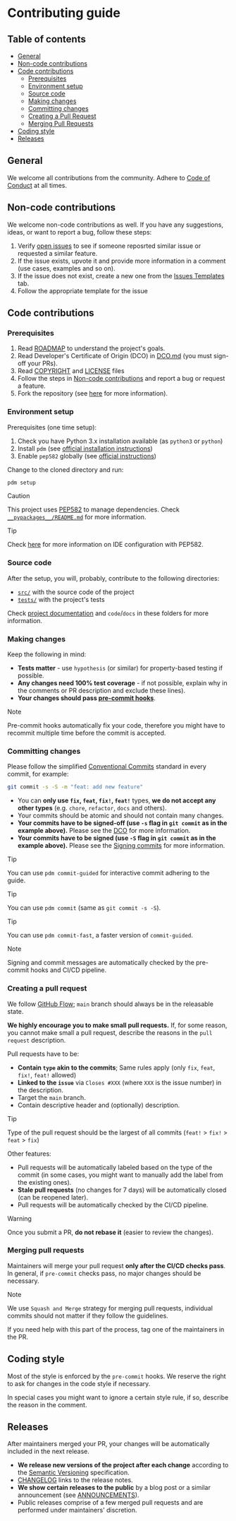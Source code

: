 <!--
SPDX-FileCopyrightText: © 2024 nosludge <https://github.com/nosludge>
SPDX-FileContributor: szymonmaszke <github@maszke.co>

SPDX-License-Identifier: Apache-2.0
-->

# Contributing guide

## Table of contents

- [General](#general)
- [Non-code contributions](#non-code-contributions)
- [Code contributions](#code-contributions)
  - [Prerequisites](#prerequisites)
  - [Environment setup](#environment-setup)
  - [Source code](#source-code)
  - [Making changes](#making-changes)
  - [Committing changes](#committing-changes)
  - [Creating a Pull Request](#creating-a-pull-request)
  - [Merging Pull Requests](#merging-pull-requests)
- [Coding style](#coding-style)
- [Releases](#releases)

## General

We welcome all contributions from the community.
Adhere to [Code of Conduct](./CODE_OF_CONDUCT.md) at all times.

## Non-code contributions

We welcome non-code contributions as well. If you have any suggestions,
ideas, or want to report a bug, follow these steps:

1. Verify [open issues](https://github.com/{{cookiecutter.repository_owner}}/{{cookiecutter.repository}}/issues)
  to see if someone reposrted similar issue or requested a similar feature.
2. If the issue exists, upvote it and provide more information
  in a comment (use cases, examples and so on).
3. If the issue does not exist, create a new one from the
  [Issues Templates](https://github.com/{{cookiecutter.repository_owner}}/{{cookiecutter.repository}}/issues/new/choose)
  tab.
4. Follow the appropriate template for the issue

## Code contributions

### Prerequisites

1. Read [ROADMAP](ROADMAP.md) to understand the project's goals.
2. Read Developer's Certificate of Origin (DCO) in [DCO.md](DCO.md)
  (you must sign-off your PRs).
3. Read [COPYRIGHT](https://github.com/{{cookiecutter.repository_owner}}/{{cookiecutter.repository}}/blob/main/COPYRIGHT.txt)
  and [LICENSE](LICENSE.md) files
4. Follow the steps in [Non-code contributions](#non-code-contributions)
  and report a bug or request a feature.
5. Fork the repository
  (see [here](https://docs.github.com/en/pull-requests/collaborating-with-pull-requests/working-with-forks/fork-a-repo)
  for more information).

### Environment setup

Prerequisites (one time setup):

1. Check you have Python 3.x installation available (as `python3` or `python`)
2. Install `pdm` (see [official installation instructions](https://pdm-project.org/en/latest/))
3. Enable `pep582` globally (see [official instructions](https://pdm-project.org/latest/usage/pep582/#enable-pep-582-globally))

Change to the cloned directory and run:

```bash
pdm setup
```

> [!CAUTION]
> This project uses [PEP582](https://peps.python.org/pep-0582/) to manage dependencies.
Check [`__pypackages__/README.md`](https://github.com/{{cookiecutter.repository_owner}}/{{cookiecutter.repository}}/blob/main/__pypackages__/README.md)
for more information.

<!-- vale off -->
> [!TIP]
> Check [here](https://pdm-project.org/latest/usage/pep582/#configure-ide-to-support-pep-582)
for more information on IDE configuration with PEP582.
<!-- vale on -->

### Source code

After the setup, you will, probably, contribute to the following directories:

- [`src/`](https://github.com/{{cookiecutter.repository_owner}}/{{cookiecutter.repository}}/blob/main/src/README.md)
  with the source code of the project
- [`tests/`](https://github.com/{{cookiecutter.repository_owner}}/{{cookiecutter.repository}}/blob/main/tests/README.md)
  with the project's tests

Check [project documentation](https://{{cookiecutter.repository_owner}}/github.io/{{cookiecutter.repository}})
and `code`/`docs` in these folders for more information.

### Making changes

Keep the following in mind:

- __Tests matter__ - use `hypothesis` (or similar) for property-based
  testing if possible.
- __Any changes need 100% test coverage__ - if not possible,
  explain why in the comments or PR description and exclude these lines).
- __Your changes should pass [pre-commit hooks](https://pre-commit.com/)__.

<!-- vale off -->
> [!NOTE]
> Pre-commit hooks automatically fix your code, therefore you might
have to recommit multiple time before the commit is accepted.
<!-- vale on -->

### Committing changes

Please follow the simplified [Conventional Commits](https://www.conventionalcommits.org/en/v1.0.0/)
standard in every commit, for example:

```bash
git commit -s -S -m "feat: add new feature"
```

- You can __only use `fix`, `feat`, `fix!`, `feat!`__ types,
  __we do not accept any other types__ (e.g. `chore`, `refactor`, `docs` and
  others).
- Your commits should be atomic and should not contain many changes.
- __Your commits have to be signed-off (use `-s` flag in `git commit` as in
  the example above).__ Please see the [DCO](./DCO.md) for more information.
- __Your commits have to be signed (use `-S` flag in `git commit` as in
  the example above).__ Please see the [Signing commits](https://docs.github.com/en/authentication/managing-commit-signature-verification/signing-commits)
  for more information.

<!--- pyml disable-num-lines 12 no-blanks-blockquote -->
<!-- vale off -->
> [!TIP]
> You can use `pdm commit-guided` for interactive commit adhering to the guide.

> [!TIP]
> You can use `pdm commit` (same as `git commit -s -S`).

> [!TIP]
> You can use `pdm commit-fast`, a faster version of `commit-guided`.

> [!NOTE]
> Signing and commit messages are automatically checked
by the pre-commit hooks and CI/CD pipeline.
<!-- vale on -->

### Creating a pull request

We follow [GitHub Flow](https://guides.github.com/introduction/flow/);
`main` branch should always be in the releasable state.

__We highly encourage you to make small pull requests.__ If, for some reason,
you cannot make small a pull request, describe the reasons in the
`pull request` description.

Pull requests have to be:

- __Contain `type` akin to the commits__;
  Same rules apply (only `fix`, `feat`, `fix!`, `feat!` allowed)
- __Linked to the `issue`__ via `Closes #XXX`
  (where `XXX` is the issue number) in the description.
- Target the `main` branch.
- Contain descriptive header and (optionally) description.

<!-- vale off -->
> [!TIP]
> Type of the pull request should be the largest
of all commits (`feat!` > `fix!` > `feat` > `fix`)
<!-- vale on -->

Other features:

- Pull requests will be automatically labeled based on the type of the commit
(in some cases, you might want to manually add the label from the existing ones).
- __Stale pull requests__ (no changes for 7 days) will be automatically closed
(can be reopened later).
- Pull requests will be automatically checked by the CI/CD pipeline.

> [!WARNING]
> Once you submit a PR, __do not rebase it__ (easier to review the changes).

### Merging pull requests

Maintainers will merge your pull request __only after the CI/CD checks pass__.
In general, if `pre-commit` checks pass, no major changes should be necessary.

<!-- vale off -->
> [!NOTE]
> We use `Squash and Merge` strategy for merging pull requests, individual
commits should not matter if they follow the guidelines.
<!-- vale on -->

If you need help with this part of the process, tag one of the maintainers
in the PR.

## Coding style

Most of the style is enforced by the `pre-commit` hooks. We reserve
the right to ask for changes in the code style if necessary.

In special cases you might want to ignore a certain style rule,
if so, describe the reason in the comment.

## Releases

After maintainers merged your PR, your changes will be automatically
included in the next release.

- __We release new versions of the project after each change__ according
to the [Semantic Versioning](https://semver.org/) specification.
- [CHANGELOG](./CHANGELOG.md) links to the release notes.
- __We show certain releases to the public__
by a blog post or a similar announcement (see [ANNOUNCEMENTS](./ANNOUNCEMENTS.md)).
- Public releases comprise of a few merged pull requests and are
performed under maintainers' discretion.
